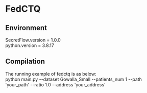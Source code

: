 # FedCTQ

## Environment

SecretFlow.version = 1.0.0<br>
python.version = 3.8.17<br>

## Compilation

The running example of fedctq is as below:<br>
python main.py --dataset Gowalla_Small --patients_num 1 --path 'your_path' --ratio 1.0 --address 'your_address'
